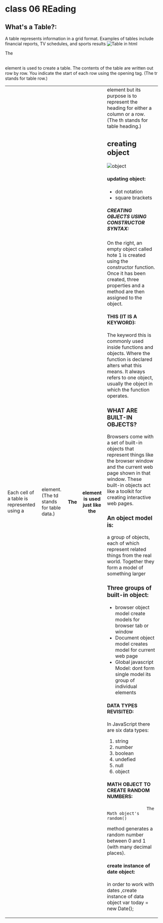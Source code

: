 # class 06 REading

## What's a Table?:
A table represents information in a grid format.
Examples of tables include financial reports, TV
schedules, and sports results
![Table in html](https://gocoding.org/wp-content/uploads/2020/06/HTML-Table-Syntax.png)
<table>
The <table> element is used
to create a table. The contents
of the table are written out row
by row.
<tr> 
You indicate the start of each
row using the opening <tr> tag.
(The tr stands for table row.)
<td>
Each cell of a table is
represented using a <td>
element. (The td stands for
table data.)
<th>
The <th> element is used just
like the <td> element but its
purpose is to represent the
heading for either a column or
a row. (The th stands for table
heading.)

## creating object
![object](https://lh3.googleusercontent.com/proxy/1CI5Q_JmiS5jf6KMz2QQ8WCJNMRp7xsdAdYTMGFtYAXsBbcsIMckO1SFNvOyToyaLEs2134uJODatyKGtvcLgaDaNYzh-7LVDEWqdfFILHtPyLNFz8_KQ9DP)

#### updating object:
- dot notation
- square brackets

##### CREATING OBJECTS USING CONSTRUCTOR SYNTAX:

On the right, an empty object
called hote 1 is created using the
constructor function.
Once it has been created, three
properties and a method are
then assigned to the object.

#### THIS (IT IS A KEYWORD):
The keyword this is commonly used inside functions and objects.
Where the function is declared alters what this means. It always refers
to one object, usually the object in which the function operates.

### WHAT ARE BUILT-IN OBJECTS?
Browsers come with a set of built-in objects that represent things like the
browser window and the current web page shown in that window. These
built-in objects act like a toolkit for creating interactive web pages.

### An object model is:
 a group of objects, each of which represent related things from the real world. Together they form a model of something larger


 ### Three groups of built-in object:
 - browser object model
 create models for browser tab or window
 - Document object model 
 creates model for current web page
 - Global javascript Model:
 dont form single model its group of individual elements

 #### DATA TYPES REVISITED:
 In JavaScript there are six data types:
 1. string 
 2. number 
 3. boolean
 4. undefied 
 5. null 
 6. object


 #### MATH OBJECT TO CREATE RANDOM NUMBERS:
                    The Math object's random()
method generates a random
number between 0 and 1 (with
many decimal places).


#### create instance of date object:
in order to work with dates ,create instance of data object
              var today = new Date();